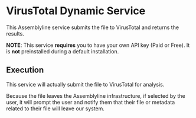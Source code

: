 # VirusTotal Dynamic Service

This Assemblyline service submits the file to VirusTotal and returns the results.

**NOTE**: This service **requires** you to have your own API key (Paid or Free). It is **not** preinstalled during a default installation.

## Execution

This service will actually submit the file to VirusTotal for analysis.

Because the file leaves the Assemblyline infrastructure, if selected by the user, it will prompt the user and notify them that their file or metadata related to their file will leave our system.

